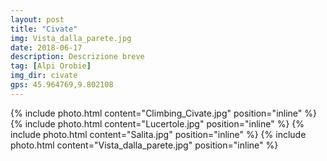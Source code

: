 ```yaml
---
layout: post
title: "Civate"
img: Vista_dalla_parete.jpg
date: 2018-06-17
description: Descrizione breve
tag: [Alpi Orobie]
img_dir: civate
gps: 45.964769,9.802108
---
```

<div>
{% include photo.html content="Climbing_Civate.jpg" position="inline" %}
{% include photo.html content="Lucertole.jpg" position="inline" %}
{% include photo.html content="Salita.jpg" position="inline" %}
{% include photo.html content="Vista_dalla_parete.jpg" position="inline" %}
</div>
